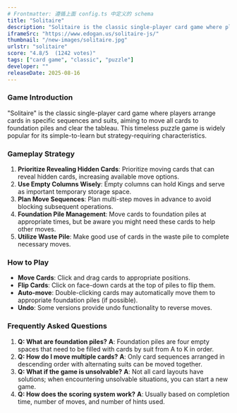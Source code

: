 ```yaml
---
# Frontmatter: 遵循上面 config.ts 中定义的 schema
title: "Solitaire"
description: "Solitaire is the classic single-player card game where players arrange cards in specific sequences and suits, aiming to move all cards to foundation piles and clear the tableau in this timeless puzzle game."
iframeSrc: "https://www.edogan.us/solitaire-js/"
thumbnail: "/new-images/solitaire.jpg"
urlstr: "solitaire"
score: "4.8/5  (1242 votes)"
tags: ["card game", "classic", "puzzle"]
developer: ""
releaseDate: 2025-08-16
---
```




### Game Introduction

"Solitaire" is the classic single-player card game where players arrange cards in specific sequences and suits, aiming to move all cards to foundation piles and clear the tableau. This timeless puzzle game is widely popular for its simple-to-learn but strategy-requiring characteristics.

### Gameplay Strategy

1.  **Prioritize Revealing Hidden Cards**: Prioritize moving cards that can reveal hidden cards, increasing available move options.
2.  **Use Empty Columns Wisely**: Empty columns can hold Kings and serve as important temporary storage space.
3.  **Plan Move Sequences**: Plan multi-step moves in advance to avoid blocking subsequent operations.
4.  **Foundation Pile Management**: Move cards to foundation piles at appropriate times, but be aware you might need these cards to help other moves.
5.  **Utilize Waste Pile**: Make good use of cards in the waste pile to complete necessary moves.

### How to Play

*   **Move Cards**: Click and drag cards to appropriate positions.
*   **Flip Cards**: Click on face-down cards at the top of piles to flip them.
*   **Auto-move**: Double-clicking cards may automatically move them to appropriate foundation piles (if possible).
*   **Undo**: Some versions provide undo functionality to reverse moves.

### Frequently Asked Questions

1.  **Q: What are foundation piles?**
    **A**: Foundation piles are four empty spaces that need to be filled with cards by suit from A to K in order.
2.  **Q: How do I move multiple cards?**
    **A**: Only card sequences arranged in descending order with alternating suits can be moved together.
3.  **Q: What if the game is unsolvable?**
    **A**: Not all card layouts have solutions; when encountering unsolvable situations, you can start a new game.
4.  **Q: How does the scoring system work?**
    **A**: Usually based on completion time, number of moves, and number of hints used.